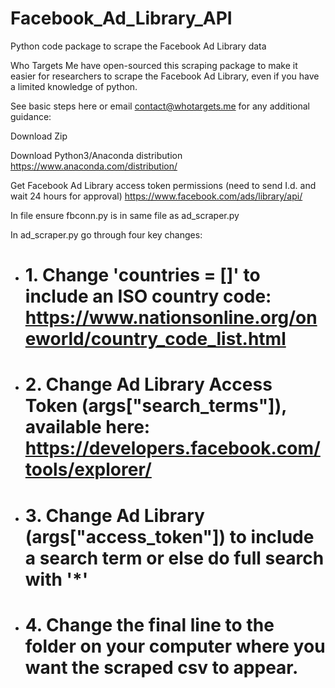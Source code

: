 # Facebook_Ad_Library_API
Python code package to scrape the Facebook Ad Library data

Who Targets Me have open-sourced this scraping package to make it easier for researchers to scrape the Facebook Ad Library, even if you have a limited knowledge of python.

See basic steps here or email contact@whotargets.me for any additional guidance:

Download Zip

Download Python3/Anaconda distribution
https://www.anaconda.com/distribution/

Get Facebook Ad Library access token permissions (need to send I.d. and wait 24 hours for approval)
https://www.facebook.com/ads/library/api/

In file ensure fbconn.py is in same file as ad_scraper.py

In ad_scraper.py go through four key changes:
- # 1. Change 'countries = []' to include an ISO country code: https://www.nationsonline.org/oneworld/country_code_list.html
- # 2. Change Ad Library Access Token (args["search_terms"]), available here:  https://developers.facebook.com/tools/explorer/
- # 3. Change Ad Library (args["access_token"]) to include a search term or else do full search with '*'
- # 4. Change the final line to the folder on your computer where you want the scraped csv to appear.
